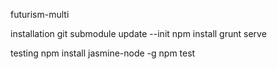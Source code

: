 futurism-multi

installation
    git submodule update --init
    npm install
    grunt serve

testing
    npm install jasmine-node -g
    npm test
